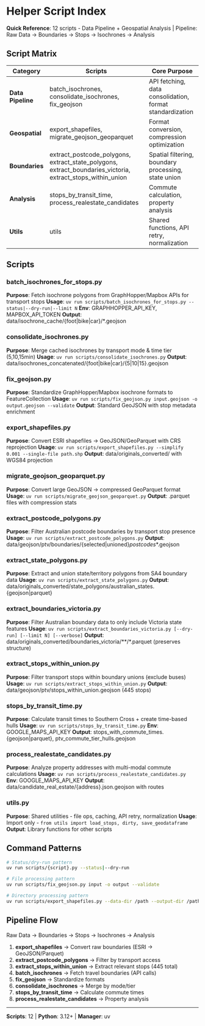 # Helper Script Index

**Quick Reference**: 12 scripts - Data Pipeline + Geospatial Analysis | Pipeline: Raw Data → Boundaries → Stops → Isochrones → Analysis

## Script Matrix

| Category | Scripts | Core Purpose |
|----------|---------|-------------|
| **Data Pipeline** | batch_isochrones, consolidate_isochrones, fix_geojson | API fetching, data consolidation, format standardization |
| **Geospatial** | export_shapefiles, migrate_geojson_geoparquet | Format conversion, compression optimization |
| **Boundaries** | extract_postcode_polygons, extract_state_polygons, extract_boundaries_victoria, extract_stops_within_union | Spatial filtering, boundary processing, state union |
| **Analysis** | stops_by_transit_time, process_realestate_candidates | Commute calculation, property analysis |
| **Utils** | utils | Shared functions, API retry, normalization |

## Scripts

### batch_isochrones_for_stops.py
**Purpose**: Fetch isochrone polygons from GraphHopper/Mapbox APIs for transport stops
**Usage**: `uv run scripts/batch_isochrones_for_stops.py --status|--dry-run|--limit N`
**Env**: GRAPHHOPPER_API_KEY, MAPBOX_API_TOKEN
**Output**: data/isochrone_cache/{foot|bike|car}/*.geojson

### consolidate_isochrones.py
**Purpose**: Merge cached isochrones by transport mode & time tier (5,10,15min)
**Usage**: `uv run scripts/consolidate_isochrones.py`
**Output**: data/isochrones_concatenated/{foot|bike|car}/{5|10|15}.geojson

### fix_geojson.py
**Purpose**: Standardize GraphHopper/Mapbox isochrone formats to FeatureCollection
**Usage**: `uv run scripts/fix_geojson.py input.geojson -o output.geojson --validate`
**Output**: Standard GeoJSON with stop metadata enrichment

### export_shapefiles.py
**Purpose**: Convert ESRI shapefiles → GeoJSON/GeoParquet with CRS reprojection
**Usage**: `uv run scripts/export_shapefiles.py --simplify 0.001 --single-file path.shp`
**Output**: data/originals_converted/ with WGS84 projection

### migrate_geojson_geoparquet.py
**Purpose**: Convert large GeoJSON → compressed GeoParquet format
**Usage**: `uv run scripts/migrate_geojson_geoparquet.py`
**Output**: .parquet files with compression stats

### extract_postcode_polygons.py
**Purpose**: Filter Australian postcode boundaries by transport stop presence
**Usage**: `uv run scripts/extract_postcode_polygons.py`
**Output**: data/geojson/ptv/boundaries/{selected|unioned}_postcodes_*.geojson

### extract_state_polygons.py
**Purpose**: Extract and union state/territory polygons from SA4 boundary data
**Usage**: `uv run scripts/extract_state_polygons.py`
**Output**: data/originals_converted/state_polygons/australian_states.{geojson|parquet}

### extract_boundaries_victoria.py
**Purpose**: Filter Australian boundary data to only include Victoria state features
**Usage**: `uv run scripts/extract_boundaries_victoria.py [--dry-run] [--limit N] [--verbose]`
**Output**: data/originals_converted/boundaries_victoria/**/*.parquet (preserves structure)

### extract_stops_within_union.py
**Purpose**: Filter transport stops within boundary unions (exclude buses)
**Usage**: `uv run scripts/extract_stops_within_union.py`
**Output**: data/geojson/ptv/stops_within_union.geojson (445 stops)

### stops_by_transit_time.py
**Purpose**: Calculate transit times to Southern Cross + create time-based hulls
**Usage**: `uv run scripts/stops_by_transit_time.py`
**Env**: GOOGLE_MAPS_API_KEY
**Output**: stops_with_commute_times.{geojson|parquet}, ptv_commute_tier_hulls.geojson

### process_realestate_candidates.py
**Purpose**: Analyze property addresses with multi-modal commute calculations
**Usage**: `uv run scripts/process_realestate_candidates.py`
**Env**: GOOGLE_MAPS_API_KEY
**Output**: data/candidate_real_estate/{address}.json.geojson with routes

### utils.py
**Purpose**: Shared utilities - file ops, caching, API retry, normalization
**Usage**: Import only - `from utils import load_stops, dirty, save_geodataframe`
**Output**: Library functions for other scripts

## Command Patterns

```sh
# Status/dry-run pattern
uv run scripts/{script}.py --status|--dry-run

# File processing pattern  
uv run scripts/fix_geojson.py input -o output --validate

# Directory processing pattern
uv run scripts/export_shapefiles.py --data-dir /path --output-dir /path
```

## Pipeline Flow

Raw Data → Boundaries → Stops → Isochrones → Analysis

1. **export_shapefiles** → Convert raw boundaries (ESRI → GeoJSON/Parquet)
2. **extract_postcode_polygons** → Filter by transport access
3. **extract_stops_within_union** → Extract relevant stops (445 total)
4. **batch_isochrones** → Fetch travel boundaries (API calls)
5. **fix_geojson** → Standardize formats
6. **consolidate_isochrones** → Merge by mode/tier
7. **stops_by_transit_time** → Calculate commute times
8. **process_realestate_candidates** → Property analysis

---
**Scripts**: 12 | **Python**: 3.12+ | **Manager**: uv
